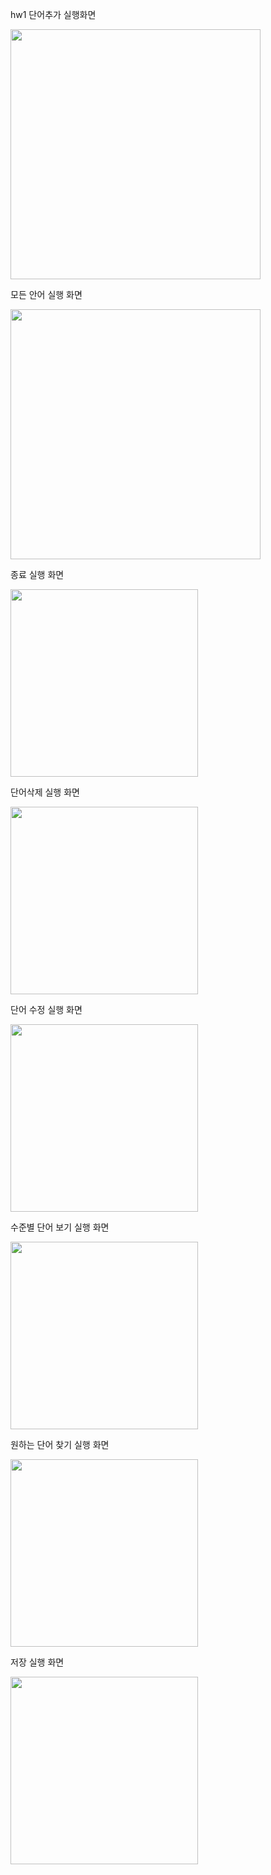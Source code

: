 hw1
단어추가 실행화면 

<img src = "https://github.com/didqnrb1/hw1/blob/master/hw1_%EC%8B%A4%ED%96%89.png?raw=true" width = "400">

모든 안어 실행 화면 

<img src =  "https://github.com/didqnrb1/hw1/blob/master/hw1_%EB%AA%A8%EB%93%A0%EB%8B%A8%EC%96%B4.png?raw=true" width = "400">

종료 실행 화면 

<img src = "https://github.com/didqnrb1/hw1/blob/master/hw1_%EC%A2%85%EB%A3%8C.png?raw=true" width = "300">

단어삭제 실행 화면 

<img src = "https://github.com/didqnrb1/hw1/blob/master/ScreenShot/%EB%8B%A8%EC%96%B4%20%EC%82%AD%EC%A0%9C.png?raw=true" width = "300">

단어 수정 실행 화면 

<img src = "https://github.com/didqnrb1/hw1/blob/master/ScreenShot/%EB%8B%A8%EC%96%B4%20%EC%88%98%EC%A0%95.png?raw=true" width = "300">

수준별 단어 보기 실행 화면 

<img src = "https://github.com/didqnrb1/hw1/blob/master/ScreenShot/%EC%88%98%EC%A4%80%EB%B3%84%20%EB%8B%A8%EC%96%B4%20%EB%B3%B4%EA%B8%B0.png?raw=true" width = "300">

원하는 단어 찾기 실행 화면 

<img src = "https://github.com/didqnrb1/hw1/blob/master/ScreenShot/%EC%9B%90%ED%95%98%EB%8A%94%20%EB%8B%A8%EC%96%B4%20%EC%B0%BE%EA%B8%B0.png?raw=true" width = "300">

저장 실행 화면 

<img src = "https://github.com/didqnrb1/hw1/blob/master/ScreenShot/%EC%A0%80%EC%9E%A5.png?raw=true" width = "300">
